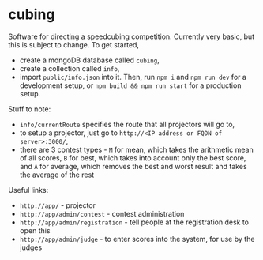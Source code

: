 # cubing
Software for directing a speedcubing competition. Currently very basic, but this is subject to change.
To get started,
* create a mongoDB database called `cubing`,
* create a collection called `info`,
* import `public/info.json` into it.
Then, run `npm i` and `npm run dev` for a development setup, or `npm build && npm run start` for a production setup.

Stuff to note:
* `info/currentRoute` specifies the route that all projectors will go to,
* to setup a projector, just go to `http://<IP address or FQDN of server>:3000/`,
* there are 3 contest types - `M` for mean, which takes the arithmetic mean of all scores, `B` for best, which takes into account only the best score, and `A` for average, which removes the best and worst result and takes the average of the rest

Useful links:
* `http://app/` - projector
* `http://app/admin/contest` - contest administration
* `http://app/admin/registration` - tell people at the registration desk to open this
* `http://app/admin/judge` - to enter scores into the system, for use by the judges

